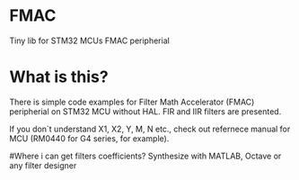 # FMAC
Tiny lib for STM32 MCUs FMAC peripherial

# What is this?
There is simple code examples for Filter Math Accelerator (FMAC) peripherial on STM32 MCU without HAL. FIR and IIR filters are presented.

If you don`t understand X1, X2, Y, M, N etc., check out refernece manual for MCU (RM0440 for G4 series, for example).

#Where i can get filters coefficients?
Synthesize with MATLAB, Octave or any filter designer

